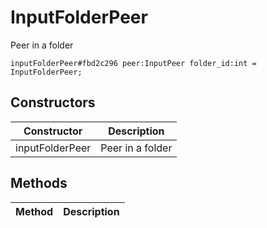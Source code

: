 # InputFolderPeer
Peer in a folder

```
inputFolderPeer#fbd2c296 peer:InputPeer folder_id:int = InputFolderPeer;
```

## Constructors
| Constructor | Description |
| ---- | ----------- |
| inputFolderPeer | Peer in a folder |


## Methods
| Method | Description |
| ---- | ----------- |


